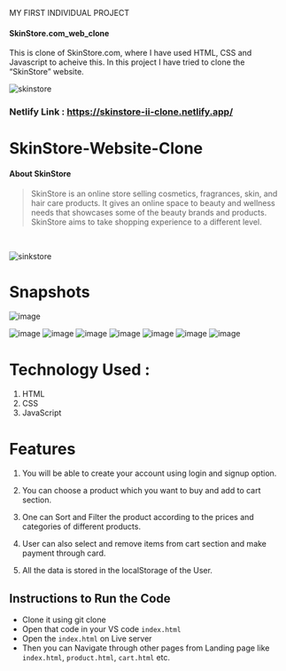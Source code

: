          
MY FIRST INDIVIDUAL PROJECT
#### SkinStore.com_web_clone
This is clone of SkinStore.com, where I have used HTML, CSS and Javascript to acheive this.
In this project I have tried to clone the “SkinStore” website.
<br/>

![skinstore](https://user-images.githubusercontent.com/66964293/165706636-c182a571-3a0a-48a1-a080-bd3843e67831.png)

### Netlify Link : https://skinstore-ii-clone.netlify.app/


# SkinStore-Website-Clone
#### About SkinStore
>  SkinStore is an online store selling cosmetics, fragrances, skin, and hair care products. It gives an online space to beauty and wellness needs that showcases some of the beauty brands and products. SkinStore aims to take shopping experience to a different level. 
 
<br/>
          
![sinkstore](https://user-images.githubusercontent.com/66964293/165974273-4587e89c-a5da-4ab0-bd87-88b0fff015a0.gif)
       
 
# Snapshots
![image](https://user-images.githubusercontent.com/66964293/165708790-455cc968-3555-48a9-ae42-869d14476cdb.png)

![image](https://user-images.githubusercontent.com/66964293/165708602-9b0419d9-2157-4e0d-9e72-13ba65f134e0.png)
![image](https://user-images.githubusercontent.com/66964293/165708910-c6db2eaf-dd3f-4cc4-895c-dfe0f4d1eb37.png)
![image](https://user-images.githubusercontent.com/66964293/165709003-5cf7551b-1f92-406f-8b7a-31c9967a8aa6.png)
![image](https://user-images.githubusercontent.com/66964293/165709256-5364d178-528b-4845-af49-2b28d7cecfc0.png)
![image](https://user-images.githubusercontent.com/66964293/165709437-6a83cd74-e5f7-4dc2-a2d7-e7cd00fa9262.png)
![image](https://user-images.githubusercontent.com/66964293/165709551-5047372b-2d78-4490-9bde-9650bb1c6064.png)
![image](https://user-images.githubusercontent.com/66964293/165709840-512e124b-2685-47b7-836e-38c80803ad01.png)




# Technology  Used :
1. HTML
2. CSS
3. JavaScript

# Features
1. You will be able to create your account using login and signup option.

2. You can choose a product which you want to buy and add to cart section.

3. One can Sort and Filter the product according to the prices and categories of different products.

4. User can also select and remove items from cart section and make payment through card.

5. All the data is stored in the localStorage of the User. 

## Instructions to Run the Code 

- Clone it using git clone 
- Open that code in your VS code `index.html`
- Open the `index.html` on Live server
- Then you can Navigate through other pages from Landing page like `index.html`, `product.html`, `cart.html` etc.
